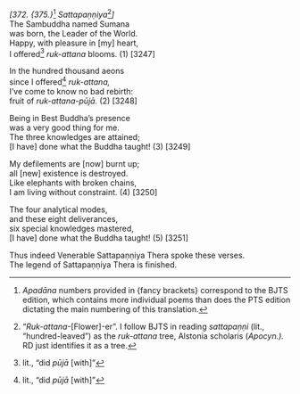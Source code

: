 *\[372. {375.}*[^1] *Sattapaṇṇiya*[^2]*\]*  
The Sambuddha named Sumana  
was born, the Leader of the World.  
Happy, with pleasure in \[my\] heart,  
I offered[^3] *ruk-attana* blooms. (1) \[3247\]

In the hundred thousand aeons  
since I offered[^4] *ruk-attana,*  
I’ve come to know no bad rebirth:  
fruit of *ruk-attana-pūjā.* (2) \[3248\]

Being in Best Buddha’s presence  
was a very good thing for me.  
The three knowledges are attained;  
\[I have\] done what the Buddha taught! (3) \[3249\]

My defilements are \[now\] burnt up;  
all \[new\] existence is destroyed.  
Like elephants with broken chains,  
I am living without constraint. (4) \[3250\]

The four analytical modes,  
and these eight deliverances,  
six special knowledges mastered,  
\[I have\] done what the Buddha taught! (5) \[3251\]

Thus indeed Venerable Sattapaṇṇiya Thera spoke these verses.  
The legend of Sattapaṇṇiya Thera is finished.

[^1]: *Apadāna* numbers provided in {fancy brackets} correspond to the BJTS edition, which contains more individual poems than does the PTS edition dictating the main numbering of this translation.

[^2]: “*Ruk-attana*-\[Flower\]-er”. I follow BJTS in reading *sattapaṇṇi* (lit., “hundred-leaved”) as the *ruk-attana* tree, Alstonia scholaris (*Apocyn.).* RD just identifies it as a tree.

[^3]: lit., “did *pūjā* \[with\]”

[^4]: lit., “did *pūjā* \[with\]”

